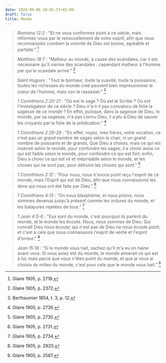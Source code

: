 ```yaml
---
date: 2024-09-06 20:02:57+02:00
draft: false
title: Monde
---
```





> *Romains 12:2* : "Et ne vous conformez point à ce siècle, mais réformez-vous par le renouvellement de votre esprit, afin que vous reconnaissiez combien la volonté de Dieu est bonne, agréable et parfaite." [^1]

[^1]: Glaire 1905, p. 2718.

> *Matthieu 18:7* : "Malheur au monde, à cause des scandales; car il est nécessaire qu'il vienne des scandales : cependant malheur à l'homme par qui le scandale arrive." [^2]

[^2]: Glaire 1905, p. 2372.

> *Saint Hugues* : "Tout le bonheur, toute la suavité, toute la puissance, toutes les richesses du monde créé peuvent bien impressionner le coeur de l'homme, mais non le rassasier." [^3]

[^3]: Berthaumier 1854, t. 3, p. 12.

> *1 Corinthiens 2:20-21* :  "Où est le sage ? Où est le Scribe ? Où est l'investigateur de ce siècle ? Dieu n'a-t-il pas convaincu de folie la sagesse de ce monde ? En effet, puisque, dans la sagesse de Dieu, le monde, par sa sagesse, n'a pas connu Dieu, il a plu à Dieu de sauver les croyants par la folie de la prédication." [^4]

[^4]: Glaire 1905, p. 2730.

> *1 Corinthiens 2:26-28* :  "En effet, voyez, mes frères, votre vocation, ce n'est pas un grand nombre de sages selon la chair, ni un grand nombre de puissants et de grands, Que Dieu a choisis, mais ce qui est insensé selon le monde, pour confondre les sages; il a choisi aussi ce qui est faible selon le monde, pour confondre ce qui est fort; enfin, Dieu a choisi ce qui est vil et méprisable selon le monde, et les choses qui ne sont pas, pour détruire les choses qui sont." [^5]

[^5]: Glaire 1905, p. 2730.

> *1 Corinthiens 2:12* : "Pour nous, nous n'avons point reçu l'esprit de ce monde, mais l'Esprit qui est de Dieu, afin que nous connaissions les dons qui nous ont été faits par Dieu." [^6]

[^6]: Glaire 1905, p. 2731.

> *1 Corinthiens 4:13* : "On nous blasphème, et nous prions; nous sommes devenus jusqu'à présent comme les ordures du monde, et les balayures rejetées de tous." [^7]

[^7]: Glaire 1905, p. 2734.

> *1 Jean 4:5-6* : "Eux sont du monde, c'est pourquoi ils parlent du monde, et le monde les écoute. Nous, nous sommes de Dieu. Qui connaît Dieu nous écoute; qui n'est pas de Dieu ne nous écoute point; et c'est à cela que nous connaissons l'esprit de vérité et l'esprit d'erreur." [^8]

[^8]: Glaire 1905, p. 2920.

> *Jean 15:18* : "Si le monde vous hait, sachez qu'il m'a eu en haine avant vous. Si vous aviez été du monde, le monde aimerait ce qui est à lui; mais parce que vous n'êtes point du monde, et que je vous ai choisis du milieu du monde, c'est pour cela que le monde vous hait." [^9]

[^9]: Glaire 1905, p. 2587.
